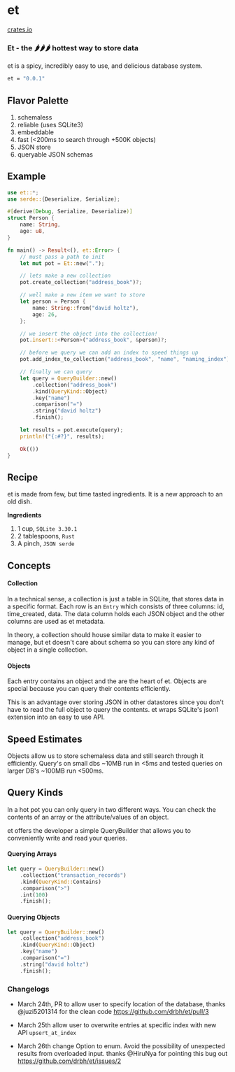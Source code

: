 # et

[crates.io](https://crates.io/crates/et)

### Et - the 🌶🌶🌶 hottest way to store data

et is a spicy, incredibly easy to use, and delicious database system.

```bash
et = "0.0.1"
```

## Flavor Palette

1. schemaless
2. reliable (uses SQLite3)
3. embeddable
4. fast (<200ms to search through +500K objects)
5. JSON store
6. queryable JSON schemas 


## Example
```rust
use et::*;
use serde::{Deserialize, Serialize};

#[derive(Debug, Serialize, Deserialize)]
struct Person {
    name: String,
    age: u8,
}

fn main() -> Result<(), et::Error> {
    // must pass a path to init
    let mut pot = Et::new(".");

    // lets make a new collection
    pot.create_collection("address_book")?;

    // well make a new item we want to store
    let person = Person {
        name: String::from("david holtz"),
        age: 26,
    };

    // we insert the object into the collection!
    pot.insert::<Person>("address_book", &person)?;

    // before we query we can add an index to speed things up
    pot.add_index_to_collection("address_book", "name", "naming_index")?;

    // finally we can query
    let query = QueryBuilder::new()
        .collection("address_book")
        .kind(QueryKind::Object)
        .key("name")
        .comparison("=")
        .string("david holtz")
        .finish();

    let results = pot.execute(query);
    println!("{:#?}", results);

    Ok(())
}
```

## Recipe

et is made from few, but time tasted ingredients. It is a new approach to an old dish. 

**Ingredients**
1. 1 cup, `SQLite 3.30.1`
2. 2 tablespoons, `Rust`
3. A pinch, `JSON serde`

## Concepts

#### Collection  
In a technical sense, a collection is just a table in SQLite, that stores data in a specific format. Each row is an `Entry` which consists of three columns: id, time_created, data. The data column holds each JSON object and the other columns are used as et metadata.  

In theory, a collection should house similar data to make it easier to manage, but et doesn't care about schema so you can store any kind of object in a single collection.

#### Objects

Each entry contains an object and the are the heart of et. Objects are special because you can query their contents efficiently. 

This is an advantage over storing JSON in other datastores since you don't have to read the full object to query the contents. et wraps SQLite's json1 extension into an easy to use API. 


## Speed Estimates

Objects allow us to store schemaless data and still search through it efficiently. Query's on small dbs ~10MB run in <5ms and tested queries on larger DB's ~100MB run <500ms.

## Query Kinds

In a hot pot you can only query in two different ways. You can check the contents of an array or the attribute/values of an object.

et offers the developer a simple QueryBuilder that allows you to conveniently write and read your queries. 

#### Querying Arrays
```rust
let query = QueryBuilder::new()
    .collection("transaction_records")
    .kind(QueryKind::Contains)
    .comparison(">")
    .int(100)
    .finish();
```

#### Querying Objects
```rust
let query = QueryBuilder::new()
    .collection("address_book")
    .kind(QueryKind::Object)
    .key("name")
    .comparison("=")
    .string("david holtz")
    .finish();
```

### Changelogs

- March 24th, PR to allow user to specify location of the database, thanks @juzi5201314 for the clean code https://github.com/drbh/et/pull/3

- March 25th allow user to overwrite entries at specific index with new API `upsert_at_index`

- March 26th change Option to enum. Avoid the possibility of unexpected results from overloaded input. thanks @HiruNya for pointing this bug out https://github.com/drbh/et/issues/2

